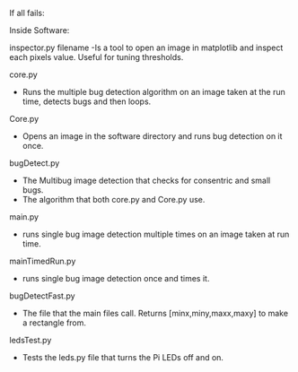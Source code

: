 If all fails:

Inside Software:

inspector.py filename
-Is a tool to open an image in matplotlib and inspect each pixels value. Useful for tuning thresholds. 

core.py
- Runs the multiple bug detection algorithm on an image taken at the run time, detects bugs and then loops. 

Core.py 
- Opens an image in the software directory and runs bug detection on it once. 

bugDetect.py 
- The Multibug image detection that checks for consentric and small bugs.
- The algorithm that both core.py and Core.py use. 

main.py
- runs single bug image detection multiple times on an image taken at run time. 

mainTimedRun.py 
- runs single bug image detection once and times it. 

bugDetectFast.py
- The file that the main files call. Returns [minx,miny,maxx,maxy] to make a rectangle from. 

ledsTest.py 
- Tests the leds.py file that turns the Pi LEDs off and on.



